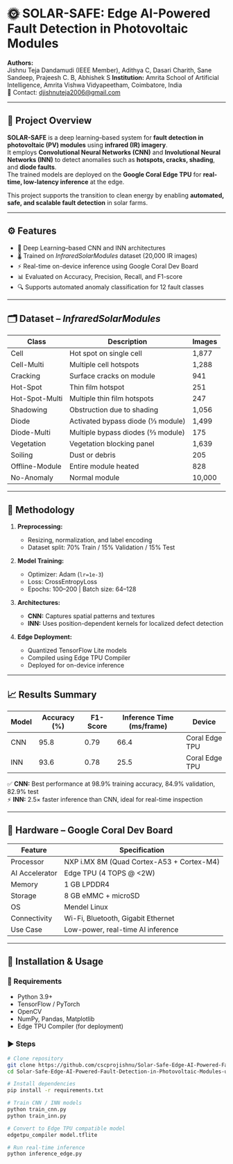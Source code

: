 # 🌞 SOLAR-SAFE: Edge AI-Powered Fault Detection in Photovoltaic Modules

**Authors:**  
Jishnu Teja Dandamudi (IEEE Member), Adithya C, Dasari Charith, Sane Sandeep, Prajeesh C. B, Abhishek S
**Institution:** Amrita School of Artificial Intelligence, Amrita Vishwa Vidyapeetham, Coimbatore, India  
📧 Contact: [djishnuteja2006@gmail.com](mailto:djishnuteja2006@gmail.com)

---

## 📘 Project Overview

**SOLAR-SAFE** is a deep learning–based system for **fault detection in photovoltaic (PV) modules** using **infrared (IR) imagery**.  
It employs **Convolutional Neural Networks (CNN)** and **Involutional Neural Networks (INN)** to detect anomalies such as **hotspots, cracks, shading**, and **diode faults**.  
The trained models are deployed on the **Google Coral Edge TPU** for **real-time, low-latency inference** at the edge.

This project supports the transition to clean energy by enabling **automated, safe, and scalable fault detection** in solar farms.

---

## ⚙️ Features

- 🧠 Deep Learning–based CNN and INN architectures  
- 🌡️ Trained on *InfraredSolarModules* dataset (20,000 IR images)  
- ⚡ Real-time on-device inference using Google Coral Dev Board  
- 📊 Evaluated on Accuracy, Precision, Recall, and F1-score  
- 🔍 Supports automated anomaly classification for 12 fault classes  

---

## 🗂 Dataset – *InfraredSolarModules*

| Class | Description | Images |
|-------|--------------|--------|
| Cell | Hot spot on single cell | 1,877 |
| Cell-Multi | Multiple cell hotspots | 1,288 |
| Cracking | Surface cracks on module | 941 |
| Hot-Spot | Thin film hotspot | 251 |
| Hot-Spot-Multi | Multiple thin film hotspots | 247 |
| Shadowing | Obstruction due to shading | 1,056 |
| Diode | Activated bypass diode (⅓ module) | 1,499 |
| Diode-Multi | Multiple bypass diodes (⅔ module) | 175 |
| Vegetation | Vegetation blocking panel | 1,639 |
| Soiling | Dust or debris | 205 |
| Offline-Module | Entire module heated | 828 |
| No-Anomaly | Normal module | 10,000 |

---

## 🧩 Methodology

1. **Preprocessing:**  
   - Resizing, normalization, and label encoding  
   - Dataset split: 70% Train / 15% Validation / 15% Test  

2. **Model Training:**  
   - Optimizer: Adam (`lr=1e-3`)  
   - Loss: CrossEntropyLoss  
   - Epochs: 100–200 | Batch size: 64–128  

3. **Architectures:**  
   - **CNN:** Captures spatial patterns and textures  
   - **INN:** Uses position-dependent kernels for localized defect detection  

4. **Edge Deployment:**  
   - Quantized TensorFlow Lite models  
   - Compiled using Edge TPU Compiler  
   - Deployed for on-device inference  

---

## 📈 Results Summary

| Model | Accuracy (%) | F1-Score | Inference Time (ms/frame) | Device |
|--------|---------------|----------|---------------------------|--------|
| CNN | 95.8 | 0.79 | 66.4 | Coral Edge TPU |
| INN | 93.6 | 0.78 | 25.5 | Coral Edge TPU |

✅ **CNN:** Best performance at 98.9% training accuracy, 84.9% validation, 82.9% test  
⚡ **INN:** 2.5× faster inference than CNN, ideal for real-time inspection  

---

## 🧰 Hardware – Google Coral Dev Board

| Feature | Specification |
|----------|----------------|
| Processor | NXP i.MX 8M (Quad Cortex-A53 + Cortex-M4) |
| AI Accelerator | Edge TPU (4 TOPS @ <2W) |
| Memory | 1 GB LPDDR4 |
| Storage | 8 GB eMMC + microSD |
| OS | Mendel Linux |
| Connectivity | Wi-Fi, Bluetooth, Gigabit Ethernet |
| Use Case | Low-power, real-time AI inference |

---

## 🚀 Installation & Usage

### 🔧 Requirements
- Python 3.9+
- TensorFlow / PyTorch
- OpenCV
- NumPy, Pandas, Matplotlib
- Edge TPU Compiler (for deployment)

### ▶️ Steps
```bash
# Clone repository
git clone https://github.com/cscprojishnu/Solar-Safe-Edge-AI-Powered-Fault-Detection-in-Photovoltaic-Modules-using-AI-ML.git
cd Solar-Safe-Edge-AI-Powered-Fault-Detection-in-Photovoltaic-Modules-using-AI-ML

# Install dependencies
pip install -r requirements.txt

# Train CNN / INN models
python train_cnn.py
python train_inn.py

# Convert to Edge TPU compatible model
edgetpu_compiler model.tflite

# Run real-time inference
python inference_edge.py
